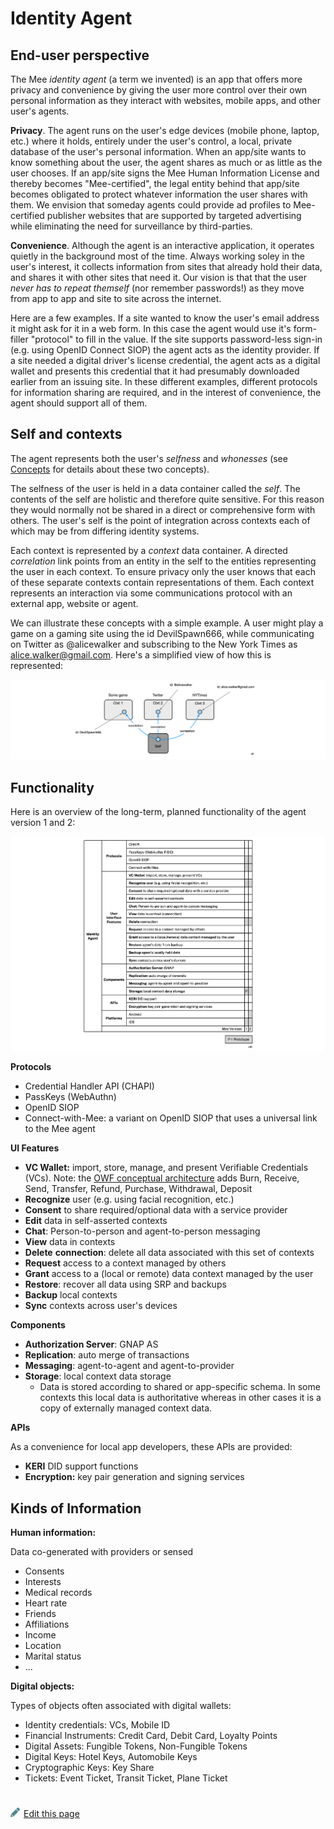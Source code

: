 # Identity Agent

## End-user perspective

The Mee *identity agent* (a term we invented) is an app that offers more privacy and convenience by giving the user more control over their own personal information as they interact with websites, mobile apps, and other user's agents.

**Privacy**. The agent runs on the user's edge devices (mobile phone, laptop, etc.) where it holds, entirely under the user's control, a local, private database of the user's personal information. When an app/site wants to know something about the user, the agent shares as much or as little as the user chooses. If an app/site signs the Mee Human Information License and thereby becomes "Mee-certified", the legal entity behind that app/site becomes obligated to protect whatever information the user shares with them. We envision that someday agents could provide ad profiles to Mee-certified publisher websites that are supported by targeted advertising while eliminating the need for surveillance by third-parties.

**Convenience**. Although the agent is an interactive application, it operates quietly in the background most of the time. Always working soley in the user's interest, it collects information from sites that already hold their data, and shares it with other sites that need it. Our vision is that that the user *never has to repeat themself* (nor remember passwords!) as they move from app to app and site to site across the internet.

Here are a few examples. If a site wanted to know the user's email address it might ask for it in a web form. In this case the agent would use it's form-filler "protocol" to fill in the value. If the site supports password-less sign-in (e.g. using OpenID Connect SIOP) the agent acts as the identity provider. If a site needed a digital driver's license credential, the agent acts as a digital wallet and presents this credential that it had presumably downloaded earlier from an issuing site. In these different examples, different protocols for information sharing are required, and in the interest of convenience, the agent should support all of them.

## Self and contexts

The agent represents both the user's *selfness* and *whonesses* (see [Concepts](Concepts.md) for details about these two concepts).

The selfness of the user is held in a data container called the *self*. The contents of the self are holistic and therefore quite sensitive. For this reason they would normally not be shared in a direct or comprehensive form with others. The user's self is the point of integration across contexts each of which may be from differing identity systems. 

Each context is represented by a *context* data container. A directed *correlation* link points from an entity in the self to the entities representing the user in each context. To ensure privacy only the user knows that each of these separate contexts contain representations of them. Each context represents an interaction via some communications protocol with an external app, website or agent. 

We can illustrate these concepts with a simple example. A user might play a game on a gaming site using the id DevilSpawn666, while communicating on Twitter as @alicewalker and subscribing to the New York Times as alice.walker@gmail.com. Here's a simplified view of how this is represented:

![self_and_contexts_example](./images/example1.png)

## Functionality

Here is an overview of the long-term, planned functionality of the agent version 1 and 2:

![agent-cake-architectural-pov](./images/agent-functionality.png)

**Protocols**

- Credential Handler API (CHAPI)
- PassKeys (WebAuthn)
- OpenID SIOP
- Connect-with-Mee: a variant on OpenID SIOP that uses a universal link to the Mee agent

**UI Features**

- **VC Wallet:** import, store, manage, and present Verifiable Credentials (VCs). Note: the [OWF conceptual architecture](https://github.com/openwallet-foundation/architecture-task-force/blob/main/docs/architecture/conceptual-architecture.md) adds Burn, Receive, Send, Transfer, Refund, Purchase, Withdrawal, Deposit
- **Recognize** user (e.g. using facial recognition, etc.)
- **Consent** to share required/optional data with a service provider
- **Edit** data in self-asserted contexts
- **Chat**: Person-to-person and agent-to-person messaging
- **View** data in contexts
- **Delete** **connection**: delete all data associated with this set of contexts
- **Request** access to a context managed by others
- **Grant** access to a (local or remote) data context managed by the user
- **Restore**: recover all data using SRP and backups
- **Backup** local contexts
- **Sync** contexts across user's devices

**Components**

- **Authorization Server**: GNAP AS
- **Replication**: auto merge of transactions
- **Messaging**: agent-to-agent and agent-to-provider
- **Storage**: local context data storage
  - Data is stored according to shared or app-specific schema. In some contexts this local data is authoritative whereas in other cases it is a copy of externally managed context data.  

**APIs**

As a convenience for local app developers, these APIs are provided:

- **KERI** DID support functions
- **Encryption:** key pair generation and signing services

## Kinds of Information

**Human information:**

Data co-generated with providers or sensed

- Consents
- Interests
- Medical records
- Heart rate
- Friends
- Affiliations
- Income
- Location
- Marital status
- ...

**Digital objects:**

Types of objects often associated with digital wallets:

- Identity credentials: VCs, Mobile ID
- Financial Instruments: Credit Card, Debit Card, Loyalty Points
- Digital Assets: Fungible Tokens, Non-Fungible Tokens
- Digital Keys: Hotel Keys, Automobile Keys
- Cryptographic Keys: Key Share
- Tickets: Event Ticket, Transit Ticket, Plane Ticket

#
[<p><img src="images/edit.svg" style="width: 15px;margin-right: 6px;text-color: #4F868E;" alt="Edit Page" />Edit this page</p>](https://github.com/MeeProject/docs/edit/develop/src/Mee_agent.md)
